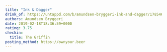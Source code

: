 ```yaml
---
title: "Ink & Dagger"
drink_of: https://untappd.com/b/amundsen-bryggeri-ink-and-dagger/1785462
authors: Amundsen Bryggeri
date: 2019-02-18T18:36:59+0000
rating: 3.75
checkin:
  title: The Griffin
posting_method: https://ownyour.beer
---
```

